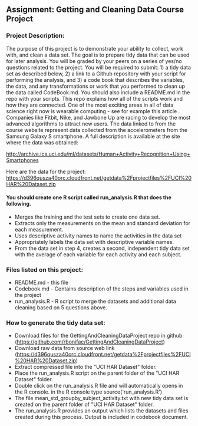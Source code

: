 ## Assignment: Getting and Cleaning Data Course Project

### Project Description:
The purpose of this project is to demonstrate your ability to collect, work with, and clean a data set. The goal is to prepare tidy data that can be used for later analysis. You will be graded by your peers on a series of yes/no questions related to the project. You will be required to submit: 1) a tidy data set as described below, 2) a link to a Github repository with your script for performing the analysis, and 3) a code book that describes the variables, the data, and any transformations or work that you performed to clean up the data called CodeBook.md. You should also include a README.md in the repo with your scripts. This repo explains how all of the scripts work and how they are connected.
One of the most exciting areas in all of data science right now is wearable computing - see for example this article . Companies like Fitbit, Nike, and Jawbone Up are racing to develop the most advanced algorithms to attract new users. The data linked to from the course website represent data collected from the accelerometers from the Samsung Galaxy S smartphone. A full description is available at the site where the data was obtained:

http://archive.ics.uci.edu/ml/datasets/Human+Activity+Recognition+Using+Smartphones 

Here are the data for the project:
https://d396qusza40orc.cloudfront.net/getdata%2Fprojectfiles%2FUCI%20HAR%20Dataset.zip 

#### You should create one R script called run_analysis.R that does the following. 

- Merges the training and the test sets to create one data set.
- Extracts only the measurements on the mean and standard deviation for each measurement. 
- Uses descriptive activity names to name the activities in the data set
- Appropriately labels the data set with descriptive variable names. 
- From the data set in step 4, creates a second, independent tidy data set with the average of each variable for each activity and each subject.

### Files listed on this project:
- README.md - this file
- Codebook.md - Contains description of the steps and variables used in the project
- run_analysis.R - R script to merge the datasets and additional data cleaning based on 5 questions above.

### How to generate the tidy data set:

- Download files for the GettingAndCleaningDataProject repo in github: (https://github.com/rbonifac/GettingAndCleaningDataProject)
- Download raw data from source web link (https://d396qusza40orc.cloudfront.net/getdata%2Fprojectfiles%2FUCI%20HAR%20Dataset.zip)
- Extract compressed file into the "UCI HAR Dataset" folder.
- Place the run_analysis.R script on the parent folder of the "UCI HAR Dataset" folder.
- Double click on the run_analysis.R file and will automatically opens in the R console. in the R console type source('run_analysis.R')
- The file mean_std_groupby_subject_activity.txt with new tidy data set is created on the parent folder of "UCI HAR Dataset" folder.
- The run_analysis.R provides an output which lists the datasets and files created during this process. Output is included in codebook document.

